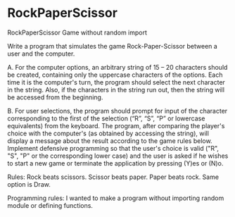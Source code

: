 # RockPaperScissor
RockPaperScissor Game without random import

Write a program that simulates the game Rock-Paper-Scissor between a user and the computer.

A. For the computer options, an arbitrary string of 15 – 20 characters should be created, containing only the uppercase characters of the options. Each time it is the computer's turn, the program should select the next character in the string. Also, if the characters in the string run out, then the string will be accessed from the beginning.

B. For user selections, the program should prompt for input of the character corresponding to the first of the selection (“R”, “S”, “P” or lowercase equivalents) from the keyboard. The program, after comparing the player's choice with the computer's (as obtained by accessing the string), will display a message about the result according to the game rules below. Implement defensive programming so that the user's choice is valid ("R", "S", "P" or the corresponding lower case) and the user is asked if he wishes to start a new game or terminate the application by pressing (Y)es or (N)o.

Rules: Rock beats scissors.
       Scissor beats paper.
       Paper beats rock.
       Same option is Draw.

Programming rules: I wanted to make a program without importing random module or defining functions.